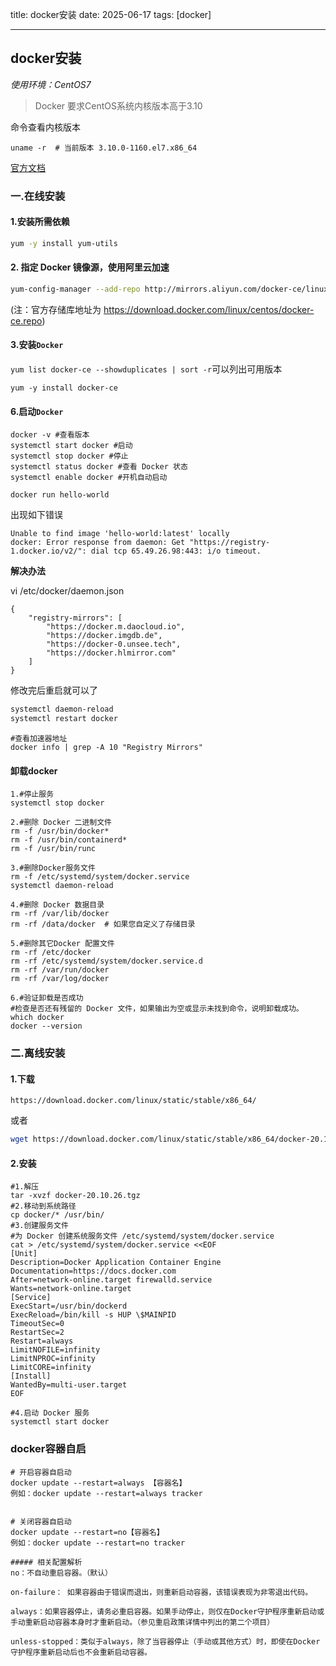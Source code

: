 title: docker安装
date: 2025-06-17
tags: [docker]

---

## docker安装

*使用环境：CentOS7*

> Docker 要求CentOS系统内核版本高于3.10

命令查看内核版本

```shell
uname -r  # 当前版本 3.10.0-1160.el7.x86_64
```

[官方文档](https://docs.docker.com/engine/install/centos/)

### 一.在线安装

#### 1.安装所需依赖

```sh
yum -y install yum-utils
```

#### 2. 指定 Docker 镜像源，使用阿里云加速

```sh
yum-config-manager --add-repo http://mirrors.aliyun.com/docker-ce/linux/centos/docker-ce.repo
```

(注：官方存储库地址为 https://download.docker.com/linux/centos/docker-ce.repo)

####  3.安装`Docker`

`yum list docker-ce --showduplicates | sort -r`可以列出可用版本

```shell
yum -y install docker-ce
```

#### 6.启动`Docker`

```shell
docker -v #查看版本
systemctl start docker #启动
systemctl stop docker #停止
systemctl status docker #查看 Docker 状态
systemctl enable docker #开机自动启动

docker run hello-world
```

出现如下错误

```
Unable to find image 'hello-world:latest' locally
docker: Error response from daemon: Get "https://registry-1.docker.io/v2/": dial tcp 65.49.26.98:443: i/o timeout.
```

**解决办法**

vi /etc/docker/daemon.json

```
{
    "registry-mirrors": [
        "https://docker.m.daocloud.io",
        "https://docker.imgdb.de",
        "https://docker-0.unsee.tech",
        "https://docker.hlmirror.com"
    ]
}
```

修改完后重启就可以了

```bash
systemctl daemon-reload
systemctl restart docker
```

```shell
#查看加速器地址
docker info | grep -A 10 "Registry Mirrors"
```



#### 卸载docker

```shell
1.#停止服务
systemctl stop docker

2.#删除 Docker 二进制文件
rm -f /usr/bin/docker*
rm -f /usr/bin/containerd*
rm -f /usr/bin/runc

3.#删除Docker服务文件
rm -f /etc/systemd/system/docker.service
systemctl daemon-reload

4.#删除 Docker 数据目录
rm -rf /var/lib/docker 
rm -rf /data/docker  # 如果您自定义了存储目录

5.#删除其它Docker 配置文件
rm -rf /etc/docker
rm -rf /etc/systemd/system/docker.service.d
rm -rf /var/run/docker
rm -rf /var/log/docker

6.#验证卸载是否成功
#检查是否还有残留的 Docker 文件，如果输出为空或显示未找到命令，说明卸载成功。
which docker
docker --version
```



### 二.离线安装

#### 1.下载

```shell
https://download.docker.com/linux/static/stable/x86_64/
```

或者

```sh
wget https://download.docker.com/linux/static/stable/x86_64/docker-20.10.26.tgz
```

#### 2.安装

```shell
#1.解压
tar -xvzf docker-20.10.26.tgz
#2.移动到系统路径
cp docker/* /usr/bin/
#3.创建服务文件
#为 Docker 创建系统服务文件 /etc/systemd/system/docker.service
cat > /etc/systemd/system/docker.service <<EOF
[Unit]
Description=Docker Application Container Engine
Documentation=https://docs.docker.com
After=network-online.target firewalld.service
Wants=network-online.target
[Service]
ExecStart=/usr/bin/dockerd
ExecReload=/bin/kill -s HUP \$MAINPID
TimeoutSec=0
RestartSec=2
Restart=always
LimitNOFILE=infinity
LimitNPROC=infinity
LimitCORE=infinity
[Install]
WantedBy=multi-user.target
EOF

#4.启动 Docker 服务
systemctl start docker
```



### docker容器自启

```shell
# 开启容器自启动
docker update --restart=always 【容器名】
例如：docker update --restart=always tracker


# 关闭容器自启动
docker update --restart=no【容器名】
例如：docker update --restart=no tracker

##### 相关配置解析
no：不自动重启容器。（默认）

on-failure： 如果容器由于错误而退出，则重新启动容器，该错误表现为非零退出代码。

always：如果容器停止，请务必重启容器。如果手动停止，则仅在Docker守护程序重新启动或手动重新启动容器本身时才重新启动。（参见重启政策详情中列出的第二个项目）

unless-stopped：类似于always，除了当容器停止（手动或其他方式）时，即使在Docker守护程序重新启动后也不会重新启动容器。
```



